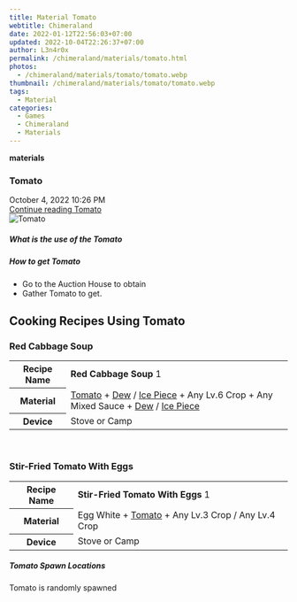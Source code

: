 ```yaml
---
title: Material Tomato
webtitle: Chimeraland
date: 2022-01-12T22:56:03+07:00
updated: 2022-10-04T22:26:37+07:00
author: L3n4r0x
permalink: /chimeraland/materials/tomato.html
photos:
  - /chimeraland/materials/tomato/tomato.webp
thumbnail: /chimeraland/materials/tomato/tomato.webp
tags:
  - Material
categories:
  - Games
  - Chimeraland
  - Materials
---
```


<section id="bootstrap-wrapper">
  <link
    rel="stylesheet"
    href="https://cdn.statically.io/gh/dimaslanjaka/Web-Manajemen/40ac3225/css/bootstrap-4.5-wrapper.css"
  />
  <div
    class="row g-0 border rounded overflow-hidden flex-md-row mb-4 shadow-sm position-relative"
  >
    <div class="col p-4 d-flex flex-column position-static">
      <strong class="d-inline-block mb-2 text-success">materials</strong>
      <h3 class="mb-0">Tomato</h3>
      <div class="mb-1 text-muted">October 4, 2022 10:26 PM</div>
      <a href="/chimeraland/materials/tomato.html" class="stretched-link d-none"
        >Continue reading Tomato</a
      >
    </div>
    <div class="col-auto d-none d-lg-block">
      <img src="/chimeraland/materials/tomato/tomato.webp" alt="Tomato" />
    </div>
  </div>
  <div class="row">
    <div class="col-lg-6 col-12 mb-2">
      <div class="card">
        <div class="card-body">
          <h5 class="card-title">What is the use of the Tomato</h5>
          <div class="card-text"><ul></ul></div>
        </div>
      </div>
    </div>
    <div class="col-lg-6 col-12 mb-2">
      <div class="card">
        <div class="card-body">
          <h5 class="card-title">How to get Tomato</h5>
          <div class="card-text">
            <ul>
              <li>Go to the Auction House to obtain</li>
              <li>Gather Tomato to get.</li>
            </ul>
          </div>
        </div>
      </div>
    </div>
    <div class="col-12 mb-2">
      <h2 id="cookable">Cooking Recipes Using Tomato</h2>
      <div id="recipe-red-cabbage-soup">
        <h3 id="item-red-cabbage-soup">Red Cabbage Soup</h3>
        <div class="mb-2">
          <table class="table">
            <tr>
              <th>Recipe Name</th>
              <td><b>Red Cabbage Soup</b> 1</td>
            </tr>
            <tr>
              <th>Material</th>
              <td>
                <a
                  class="text-decoration-none"
                  href="/chimeraland/materials/tomato.html"
                  >Tomato</a
                ><span> + </span
                ><a
                  class="text-decoration-none"
                  href="/chimeraland/materials/dew.html"
                  >Dew</a
                ><span> / </span
                ><a
                  class="text-decoration-none"
                  href="/chimeraland/materials/ice-piece.html"
                  >Ice Piece</a
                ><span> + </span>Any Lv.6 Crop<span> + </span>Any Mixed
                Sauce<span> + </span
                ><a
                  class="text-decoration-none"
                  href="/chimeraland/materials/dew.html"
                  >Dew</a
                ><span> / </span
                ><a
                  class="text-decoration-none"
                  href="/chimeraland/materials/ice-piece.html"
                  >Ice Piece</a
                >
              </td>
            </tr>
            <tr>
              <th>Device</th>
              <td>Stove or Camp</td>
            </tr>
          </table>
        </div>
      </div>
      <br />
      <div id="recipe-stir-fried-tomato-with-eggs">
        <h3 id="item-stir-fried-tomato-with-eggs">
          Stir-Fried Tomato With Eggs
        </h3>
        <div class="mb-2">
          <table class="table">
            <tr>
              <th>Recipe Name</th>
              <td><b>Stir-Fried Tomato With Eggs</b> 1</td>
            </tr>
            <tr>
              <th>Material</th>
              <td>
                Egg White<span> + </span
                ><a
                  class="text-decoration-none"
                  href="/chimeraland/materials/tomato.html"
                  >Tomato</a
                ><span> + </span>Any Lv.3 Crop<span> / </span>Any Lv.4 Crop
              </td>
            </tr>
            <tr>
              <th>Device</th>
              <td>Stove or Camp</td>
            </tr>
          </table>
        </div>
      </div>
    </div>
    <div class="col-12 mb-2">
      <h5>Tomato Spawn Locations</h5>
      <p>Tomato is randomly spawned</p>
    </div>
  </div>
</section>